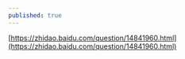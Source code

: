```yaml
---
published: true
---
```

[https://zhidao.baidu.com/question/14841960.html](https://zhidao.baidu.com/question/14841960.html)
